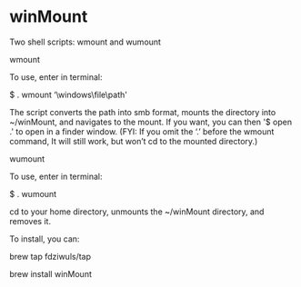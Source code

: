 # winMount

Two shell scripts: wmount and wumount 



wmount

To use, enter in terminal:

$ . wmount ‘\\windows\file\path'
 
The script converts the path into smb format, mounts the directory into ~/winMount, and navigates to the mount. If you want, you can then '$ open .' to open in a finder window. 
(FYI: If you omit the ‘.’ before the wmount command, It will still work, but won’t cd to the mounted directory.)
 


wumount

To use, enter in terminal:

$ . wumount
 
cd to your home directory, unmounts the ~/winMount directory, and removes it.
 



To install, you can:


brew tap fdziwuls/tap

brew install winMount
